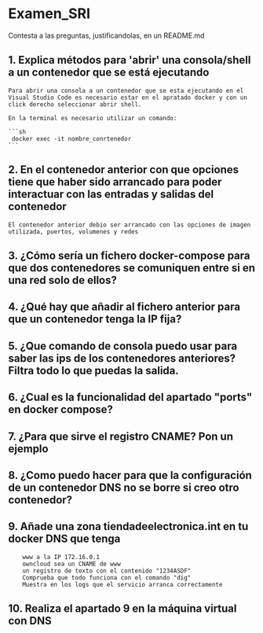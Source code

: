 # Examen_SRI

Contesta a las preguntas, justificandolas, en un README.md

  ##  1. Explica métodos para 'abrir' una consola/shell a un contenedor que se está ejecutando

    
    Para abrir una consola a un contenedor que se esta ejecutando en el Visual Studio Code es necesario estar en el apratado docker y con un click derecho seleccionar abrir shell.

    En la terminal es necesario utilizar un comando:

    ```sh
     docker exec -it nombre_conrtenedor
    ```

  ## 2. En el contenedor anterior con que opciones tiene que haber sido arrancado para poder interactuar con las entradas y salidas del contenedor

    El contenedor anterior debio ser arrancado con las opciones de imagen utilizada, puertos, volumenes y redes 

  ## 3. ¿Cómo sería un fichero docker-compose para que dos contenedores se comuniquen entre si en una red solo de ellos?
    
    
   ## 4. ¿Qué hay que añadir al fichero anterior para que un contenedor tenga la IP fija?
   
   ## 5. ¿Que comando de consola puedo usar para saber las ips de los contenedores anteriores? Filtra todo lo que puedas la salida.
    
   ## 6. ¿Cual es la funcionalidad del apartado "ports" en docker compose?
    
   ## 7. ¿Para que sirve el registro CNAME? Pon un ejemplo
    
    
   ## 8. ¿Como puedo hacer para que la configuración de un contenedor DNS no se borre si creo otro contenedor?
   
   
   ## 9. Añade una zona tiendadeelectronica.int en tu docker DNS que tenga
        www a la IP 172.16.0.1
        owncloud sea un CNAME de www
        un registro de texto con el contenido "1234ASDF"
        Comprueba que todo funciona con el comando "dig"
        Muestra en los logs que el servicio arranca correctamente
   
   
   ## 10. Realiza el apartado 9 en la máquina virtual con DNS
